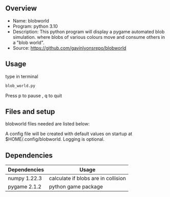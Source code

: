 Overview
--------------------------------------------
* Name: blobworld
* Program: python 3.10
* Description: 
This python program will display a pygame automated blob simulation.
where blobs of various colours move and consume others in a "blob world".
* Source: https://github.com/gavinlyonsrepo/blobworld

Usage
----------------

type in terminal

```sh
blob_world.py
```

Press p to pause , q to quit

Files and setup
-------------------------
blobworld files needed are listed below:

A config file will be created with default values on startup
at $HOME/.config/blobworld. Logging is optional.

Dependencies
-----------------

| Dependencies | Usage |
| ------ | ------ |
| numpy 1.22.3 |  calculate if blobs are in collision |
| pygame 2.1.2 | python game package |

